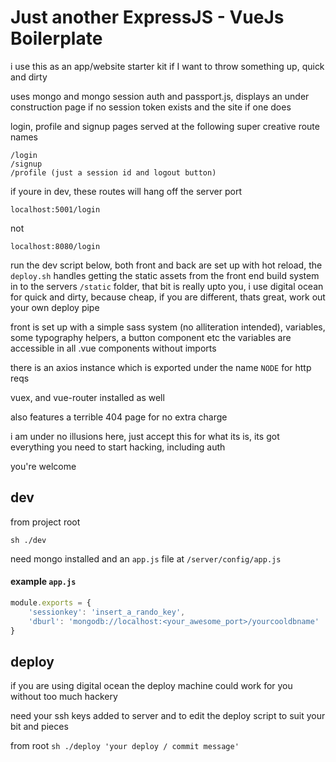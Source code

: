 # Just another ExpressJS - VueJs Boilerplate
i use this as an app/website starter kit if I want to throw something up, quick and dirty

uses mongo and mongo session auth and passport.js, displays an under construction page if no session token exists and the site if one does

login, profile and signup pages served at the following super creative route names
```
/login
/signup
/profile (just a session id and logout button)
```
if youre in dev, these routes will hang off the server port
```
localhost:5001/login
```
not
```
localhost:8080/login
```

run the dev script below, both front and back are set up with hot reload, the `deploy.sh` handles getting the static assets from the front end build system in to the servers `/static` folder, that bit is really upto you, i use digital ocean for quick and dirty, because cheap, if you are different, thats great, work out your own deploy pipe

front is set up with a simple sass system (no alliteration intended), variables, some typography helpers, a button component etc
the variables are accessible in all .vue components without imports

there is an axios instance which is exported under the name `NODE` for http reqs

vuex, and vue-router installed as well

also features a terrible 404 page for no extra charge

i am under no illusions here, just accept this for what its is, its got everything you need to start hacking, including auth

you're welcome
## dev
from project root

`sh ./dev`

need mongo installed and an `app.js` file at
`/server/config/app.js`

#### example `app.js`
```javascript
module.exports = {
    'sessionkey': 'insert_a_rando_key',
    'dburl': 'mongodb://localhost:<your_awesome_port>/yourcooldbname'
}
```

## deploy

if you are using digital ocean the deploy machine could work for you without too much hackery

need your ssh keys added to server and to edit the deploy script to suit your bit and pieces

from root
`sh ./deploy 'your deploy / commit message'`
